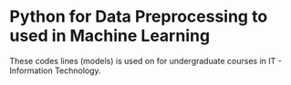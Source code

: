 # Python for Data Preprocessing to used in Machine Learning

These codes lines (models) is used on for undergraduate courses in IT - Information Technology.

